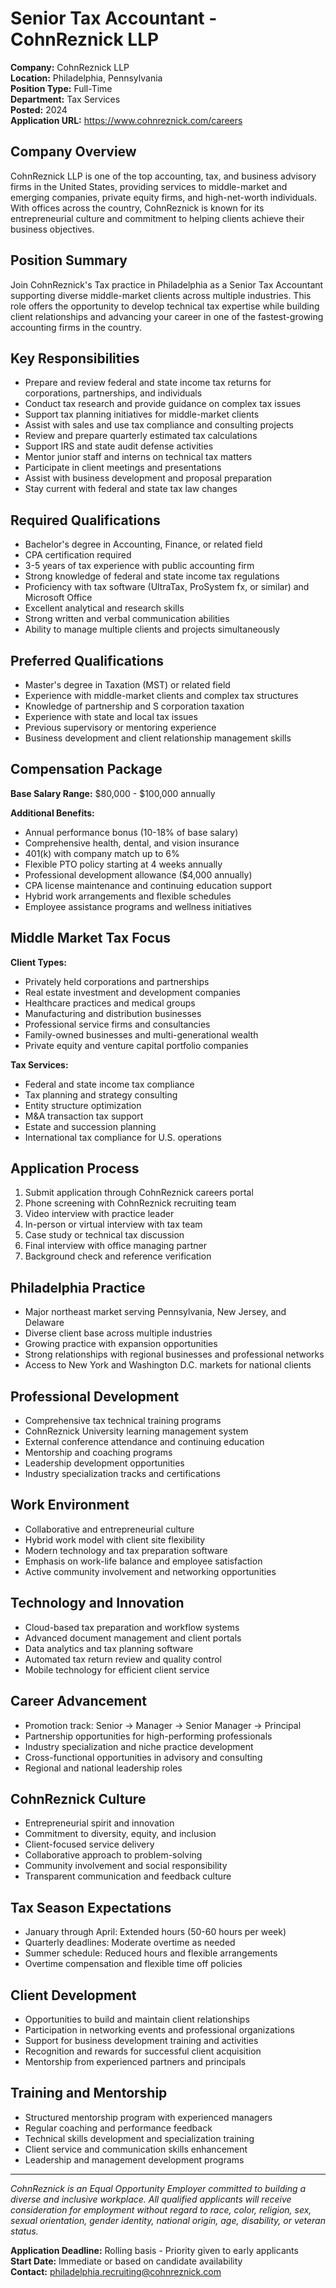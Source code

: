# Senior Tax Accountant - CohnReznick LLP

**Company:** CohnReznick LLP  
**Location:** Philadelphia, Pennsylvania  
**Position Type:** Full-Time  
**Department:** Tax Services  
**Posted:** 2024  
**Application URL:** https://www.cohnreznick.com/careers

## Company Overview

CohnReznick LLP is one of the top accounting, tax, and business advisory firms in the United States, providing services to middle-market and emerging companies, private equity firms, and high-net-worth individuals. With offices across the country, CohnReznick is known for its entrepreneurial culture and commitment to helping clients achieve their business objectives.

## Position Summary

Join CohnReznick's Tax practice in Philadelphia as a Senior Tax Accountant supporting diverse middle-market clients across multiple industries. This role offers the opportunity to develop technical tax expertise while building client relationships and advancing your career in one of the fastest-growing accounting firms in the country.

## Key Responsibilities

- Prepare and review federal and state income tax returns for corporations, partnerships, and individuals
- Conduct tax research and provide guidance on complex tax issues
- Support tax planning initiatives for middle-market clients
- Assist with sales and use tax compliance and consulting projects
- Review and prepare quarterly estimated tax calculations
- Support IRS and state audit defense activities
- Mentor junior staff and interns on technical tax matters
- Participate in client meetings and presentations
- Assist with business development and proposal preparation
- Stay current with federal and state tax law changes

## Required Qualifications

- Bachelor's degree in Accounting, Finance, or related field
- CPA certification required
- 3-5 years of tax experience with public accounting firm
- Strong knowledge of federal and state income tax regulations
- Proficiency with tax software (UltraTax, ProSystem fx, or similar) and Microsoft Office
- Excellent analytical and research skills
- Strong written and verbal communication abilities
- Ability to manage multiple clients and projects simultaneously

## Preferred Qualifications

- Master's degree in Taxation (MST) or related field
- Experience with middle-market clients and complex tax structures
- Knowledge of partnership and S corporation taxation
- Experience with state and local tax issues
- Previous supervisory or mentoring experience
- Business development and client relationship management skills

## Compensation Package

**Base Salary Range:** $80,000 - $100,000 annually

**Additional Benefits:**
- Annual performance bonus (10-18% of base salary)
- Comprehensive health, dental, and vision insurance
- 401(k) with company match up to 6%
- Flexible PTO policy starting at 4 weeks annually
- Professional development allowance ($4,000 annually)
- CPA license maintenance and continuing education support
- Hybrid work arrangements and flexible schedules
- Employee assistance programs and wellness initiatives

## Middle Market Tax Focus

**Client Types:**
- Privately held corporations and partnerships
- Real estate investment and development companies
- Healthcare practices and medical groups
- Manufacturing and distribution businesses
- Professional service firms and consultancies
- Family-owned businesses and multi-generational wealth
- Private equity and venture capital portfolio companies

**Tax Services:**
- Federal and state income tax compliance
- Tax planning and strategy consulting
- Entity structure optimization
- M&A transaction tax support
- Estate and succession planning
- International tax compliance for U.S. operations

## Application Process

1. Submit application through CohnReznick careers portal
2. Phone screening with CohnReznick recruiting team
3. Video interview with practice leader
4. In-person or virtual interview with tax team
5. Case study or technical tax discussion
6. Final interview with office managing partner
7. Background check and reference verification

## Philadelphia Practice

- Major northeast market serving Pennsylvania, New Jersey, and Delaware
- Diverse client base across multiple industries
- Growing practice with expansion opportunities
- Strong relationships with regional businesses and professional networks
- Access to New York and Washington D.C. markets for national clients

## Professional Development

- Comprehensive tax technical training programs
- CohnReznick University learning management system
- External conference attendance and continuing education
- Mentorship and coaching programs
- Leadership development opportunities
- Industry specialization tracks and certifications

## Work Environment

- Collaborative and entrepreneurial culture
- Hybrid work model with client site flexibility
- Modern technology and tax preparation software
- Emphasis on work-life balance and employee satisfaction
- Active community involvement and networking opportunities

## Technology and Innovation

- Cloud-based tax preparation and workflow systems
- Advanced document management and client portals
- Data analytics and tax planning software
- Automated tax return review and quality control
- Mobile technology for efficient client service

## Career Advancement

- Promotion track: Senior → Manager → Senior Manager → Principal
- Partnership opportunities for high-performing professionals
- Industry specialization and niche practice development
- Cross-functional opportunities in advisory and consulting
- Regional and national leadership roles

## CohnReznick Culture

- Entrepreneurial spirit and innovation
- Commitment to diversity, equity, and inclusion
- Client-focused service delivery
- Collaborative approach to problem-solving
- Community involvement and social responsibility
- Transparent communication and feedback culture

## Tax Season Expectations

- January through April: Extended hours (50-60 hours per week)
- Quarterly deadlines: Moderate overtime as needed
- Summer schedule: Reduced hours and flexible arrangements
- Overtime compensation and flexible time off policies

## Client Development

- Opportunities to build and maintain client relationships
- Participation in networking events and professional organizations
- Support for business development training and activities
- Recognition and rewards for successful client acquisition
- Mentorship from experienced partners and principals

## Training and Mentorship

- Structured mentorship program with experienced managers
- Regular coaching and performance feedback
- Technical skills development and specialization training
- Client service and communication skills enhancement
- Leadership and management development programs

---

*CohnReznick is an Equal Opportunity Employer committed to building a diverse and inclusive workplace. All qualified applicants will receive consideration for employment without regard to race, color, religion, sex, sexual orientation, gender identity, national origin, age, disability, or veteran status.*

**Application Deadline:** Rolling basis - Priority given to early applicants  
**Start Date:** Immediate or based on candidate availability  
**Contact:** philadelphia.recruiting@cohnreznick.com
